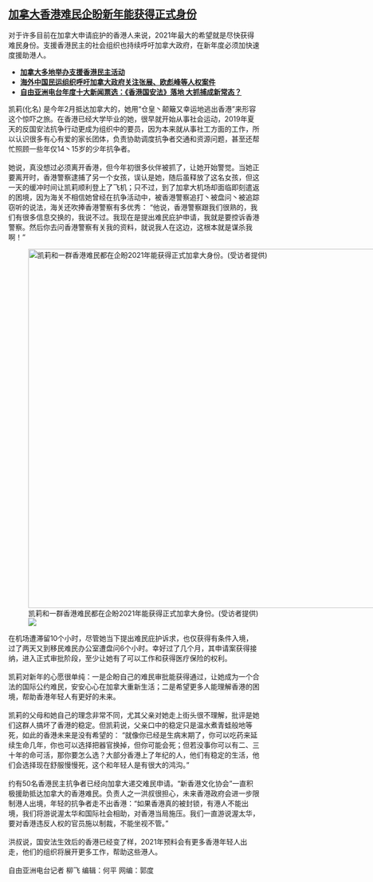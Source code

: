 <!--1609439280000-->
[加拿大香港难民企盼新年能获得正式身份](https://www.rfa.org/mandarin/yataibaodao/gangtai/lf-12312020112851.html)
------

<p>对于许多目前在加拿大申请庇护的香港人来说，2021年最大的希望就是尽快获得难民身份。支援香港民主的社会组织也持续呼吁加拿大政府，在新年度必须加快速度援助港人。</p><p></p><ul><li><strong><a href="https://www.rfa.org/mandarin/yataibaodao/gangtai/lf-12282020130457.html">加拿大多地举办支援香港民主活动</a></strong></li><li><strong><a href="https://www.rfa.org/mandarin/yataibaodao/junshiwaijiao/lf-12292020133503.html">海外中国民运组织呼吁加拿大政府关注张展、欧彪峰等人权案件</a></strong></li><li><a href="https://www.rfa.org/mandarin/yataibaodao/zhengzhi/hj-12302020150148.html"><strong>自由亚洲电台年度十大新闻票选：《香港国安法》落地 大抓捕成新常态？</strong></a></li></ul><p>凯莉(化名) 是今年2月抵达加拿大的，她用“仓皇丶颠簸又幸运地逃出香港”来形容这个惊吓之旅。在香港已经大学毕业的她，很早就开始从事社会运动，2019年夏天的反国安法抗争行动更成为组织中的要员，因为本来就从事社工方面的工作，所以认识很多有心有爱的家长团体，负责协助调度抗争者交通和资源问题，甚至还帮忙照顾一些年仅14丶15岁的少年抗争者。<br/><br/>她说，真没想过必须离开香港，但今年初很多伙伴被抓了，让她开始警觉。当她正要离开时，香港警察逮捕了另一个女孩，误认是她，随后虽释放了这名女孩，但这一天的缓冲时间让凯莉顺利登上了飞机；只不过，到了加拿大机场却面临即刻遣返的困境，因为海关不相信她曾经在抗争活动中，被香港警察追打丶被盘问丶被追踪窃听的说法，海关还吹捧香港警察有多优秀： “他说，香港警察跟我们很熟的，我们有很多信息交换的，我说不过。我现在是提出难民庇护申请，我就是要控诉香港警察。然后你去问香港警察有关我的资料，就说我人在这边，这根本就是谋杀我啊！”</p><p></p><p><figure class="image-richtext image-inline captioned" style="width:1280px;"><img alt="凯莉和一群香港难民都在企盼2021年能获得正式加拿大身份。(受访者提供)" height="720" src="https://www.rfa.org/mandarin/yataibaodao/gangtai/lf-12312020112851.html/c2.jpg/@@images/e050f248-33a3-4651-87ba-297c467574b4.jpeg" title="2" width="1280"/><figcaption class="image-caption">凯莉和一群香港难民都在企盼2021年能获得正式加拿大身份。(受访者提供)</figcaption><small></small><div id="zoomattribute"><a data-caption="凯莉和一群香港难民都在企盼2021年能获得正式加拿大身份。(受访者提供)" data-fancybox="" href="https://www.rfa.org/mandarin/yataibaodao/gangtai/lf-12312020112851.html/c2.jpg" id="single_image" title="凯莉和一群香港难民都在企盼2021年能获得正式加拿大身份。(受访者提供)"><img src="/++plone++rfa-resources/img/icon-zoom.png"/></a></div></figure></p><p>在机场遭滞留10个小时，尽管她当下提出难民庇护诉求，也仅获得有条件入境，过了两天又到移民难民办公室遭盘问6个小时。幸好过了几个月，其申请案获得接纳，进入正式审批阶段，至少让她有了可以工作和获得医疗保险的权利。<br/><br/>凯莉对新年的心愿很单纯：一是企盼自己的难民审批能获得通过，让她成为一个合法的国际公约难民，安安心心在加拿大重新生活；二是希望更多人能理解香港的困境，帮助香港年轻人有更好的未来。<br/><br/>凯莉的父母和她自己的理念非常不同，尤其父亲对她走上街头很不理解，批评是她们这群人搞坏了香港的稳定。但凯莉说，父亲口中的稳定只是温水煮青蛙般地等死，如此的香港未来是没有希望的： “就像你已经是生病末期了，你可以吃药来延续生命几年，你也可以选择把器官换掉，但你可能会死；但若没事你可以有二、三十年的命可活，那你要怎么选？大部分香港上了年纪的人，他们有稳定的生活，他们会选择现在舒服慢慢死，这个和年轻人是有很大的鸿沟。”<br/><br/>约有50名香港民主抗争者已经向加拿大递交难民申请。“新香港文化协会”一直积极援助抵达加拿大的香港难民。负责人之一洪叔很担心，未来香港政府会进一步限制港人出境，年轻的抗争者走不出香港：“如果香港真的被封锁，有港人不能出境，我们将游说渥太华和国际社会相助，对香港当局施压。我们一直游说渥太华，要对香港违反人权的官员施以制裁，不能坐视不管。”<br/><br/>洪叔说，国安法生效后的香港已经变了样，2021年预料会有更多香港年轻人出走，他们的组织将展开更多工作，帮助这些港人。 <br/><br/>自由亚洲电台记者 柳飞 编辑：何平 网编：郭度<br/><br/></p><p></p>
